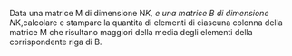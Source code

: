 Data una matrice M di dimensione N*K, e una matrice B di dimensione N*K,calcolare e stampare la quantita di elementi di ciascuna colonna della matrice M che risultano maggiori della media degli elementi della corrispondente riga di B.